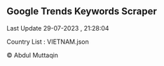 

## Google Trends Keywords Scraper 
 
Last Update 29-07-2023 , 21:28:04

Country List :
VIETNAM.json



© Abdul Muttaqin 
